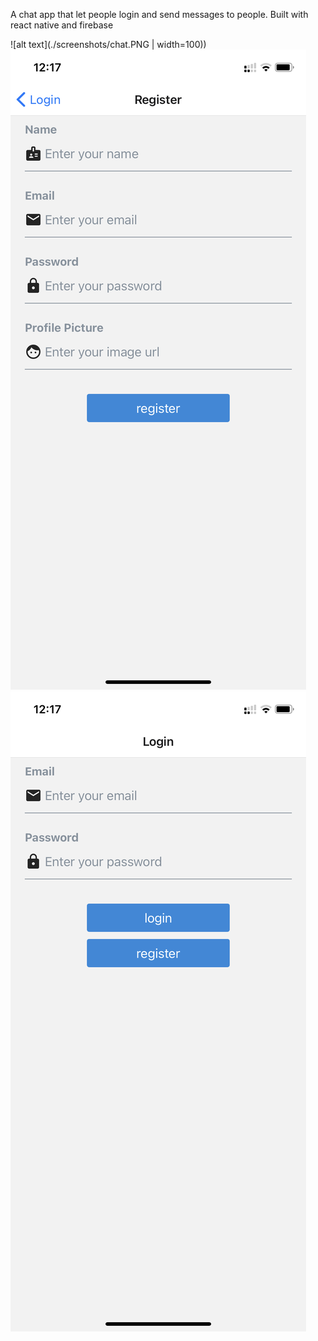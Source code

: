 A chat app that let people login and send messages to people. Built with react native and firebase

![alt text](./screenshots/chat.PNG | width=100))
![alt text](./screenshots/register.PNG)
![alt text](./screenshots/login.PNG)
